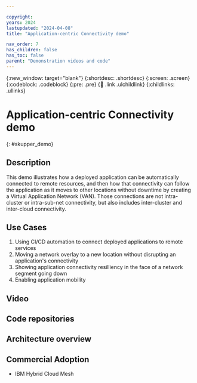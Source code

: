 ```yaml
---

copyright: 
years: 2024
lastupdated: "2024-04-08"
title: "Application-centric Connectivity demo"

nav_order: 7
has_children: false
has_toc: false
parent: "Demonstration videos and code"
---
```


{:new_window: target="blank"}
{:shortdesc: .shortdesc}
{:screen: .screen}
{:codeblock: .codeblock}
{:pre: .pre}
{:child: .link .ulchildlink}
{:childlinks: .ullinks}

# Application-centric Connectivity demo
{: #skupper_demo}

## Description

This demo illustrates how a deployed application can be automatically connected to remote resources, and then how that connectivity can follow the application as it moves to other locations without downtime by creating a Virtual Application Network (VAN).  Those connections are not intra-cluster or intra-sub-net connectivity, but also includes inter-cluster and inter-cloud connectivity.

## Use Cases

1. Using CI/CD automation to connect deployed applications to remote services
2. Moving a network overlay to a new location without disrupting an application's connectivity
3. Showing application connectivity resilliency in the face of a network segment going down
4. Enabling application mobility

## Video

## Code repositories

## Architecture overview

## Commercial Adoption

* IBM Hybrid Cloud Mesh